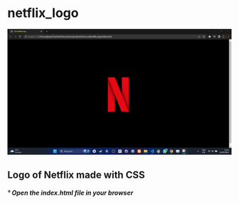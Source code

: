 # netflix_logo

<div> <img src="https://raw.githubusercontent.com/gheysiell/images/main/netflix_logo.png" /> </div>
<div> <h2> Logo of Netflix made with CSS </h2> </div>
<div> <h5> ° Open the index.html file in your browser </h5> </div>